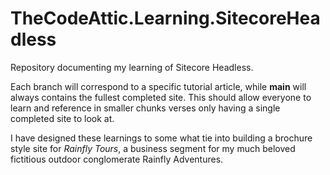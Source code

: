 # TheCodeAttic.Learning.SitecoreHeadless

Repository documenting my learning of Sitecore Headless.

Each branch will correspond to a specific tutorial article, while **main** will always contains the fullest completed site. This should allow everyone to learn and reference in smaller chunks verses only having a single completed site to look at. 

I have designed these learnings to some what tie into building a brochure style site for *Rainfly Tours*, a business segment for my much beloved fictitious outdoor conglomerate Rainfly Adventures.


